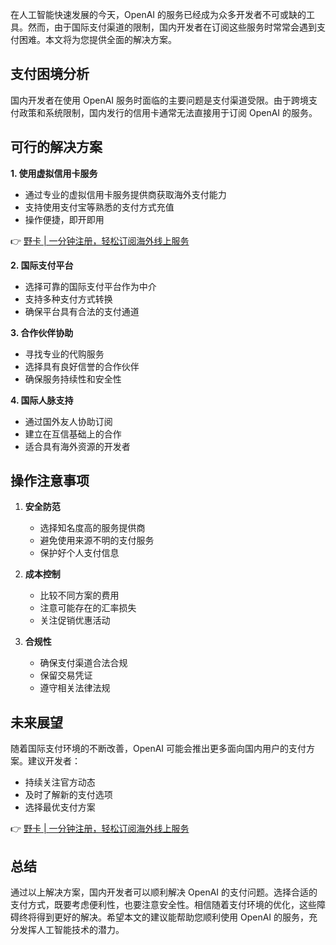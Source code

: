 在人工智能快速发展的今天，OpenAI 的服务已经成为众多开发者不可或缺的工具。然而，由于国际支付渠道的限制，国内开发者在订阅这些服务时常常会遇到支付困难。本文将为您提供全面的解决方案。

## 支付困境分析

国内开发者在使用 OpenAI 服务时面临的主要问题是支付渠道受限。由于跨境支付政策和系统限制，国内发行的信用卡通常无法直接用于订阅 OpenAI 的服务。

## 可行的解决方案

**1. 使用虚拟信用卡服务**
- 通过专业的虚拟信用卡服务提供商获取海外支付能力
- 支持使用支付宝等熟悉的支付方式充值
- 操作便捷，即开即用

👉 [野卡 | 一分钟注册，轻松订阅海外线上服务](https://bit.ly/bewildcard)

**2. 国际支付平台**
- 选择可靠的国际支付平台作为中介
- 支持多种支付方式转换
- 确保平台具有合法的支付通道

**3. 合作伙伴协助**
- 寻找专业的代购服务
- 选择具有良好信誉的合作伙伴
- 确保服务持续性和安全性

**4. 国际人脉支持**
- 通过国外友人协助订阅
- 建立在互信基础上的合作
- 适合具有海外资源的开发者

## 操作注意事项

1. **安全防范**
   - 选择知名度高的服务提供商
   - 避免使用来源不明的支付服务
   - 保护好个人支付信息

2. **成本控制**
   - 比较不同方案的费用
   - 注意可能存在的汇率损失
   - 关注促销优惠活动

3. **合规性**
   - 确保支付渠道合法合规
   - 保留交易凭证
   - 遵守相关法律法规

## 未来展望

随着国际支付环境的不断改善，OpenAI 可能会推出更多面向国内用户的支付方案。建议开发者：
- 持续关注官方动态
- 及时了解新的支付选项
- 选择最优支付方案

👉 [野卡 | 一分钟注册，轻松订阅海外线上服务](https://bit.ly/bewildcard)

## 总结

通过以上解决方案，国内开发者可以顺利解决 OpenAI 的支付问题。选择合适的支付方式，既要考虑便利性，也要注意安全性。相信随着支付环境的优化，这些障碍终将得到更好的解决。希望本文的建议能帮助您顺利使用 OpenAI 的服务，充分发挥人工智能技术的潜力。